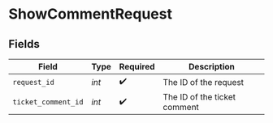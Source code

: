 # ShowCommentRequest


## Fields

| Field                        | Type                         | Required                     | Description                  |
| ---------------------------- | ---------------------------- | ---------------------------- | ---------------------------- |
| `request_id`                 | *int*                        | :heavy_check_mark:           | The ID of the request        |
| `ticket_comment_id`          | *int*                        | :heavy_check_mark:           | The ID of the ticket comment |